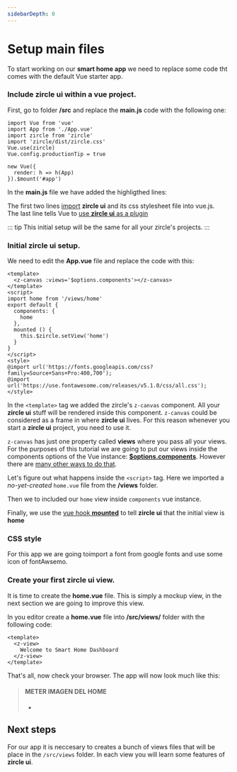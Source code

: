 ```yaml
---
sidebarDepth: 0
---
```


# Setup main files

To start working on our **smart home app** we need to replace some code tht comes with  the default Vue starter app.

### Include zircle ui within a vue project.
First, go to folder **/src** and replace the **main.js** code with the following one:

```js{3-5}
import Vue from 'vue'
import App from './App.vue'
import zircle from 'zircle'
import 'zircle/dist/zircle.css'
Vue.use(zircle)
Vue.config.productionTip = true

new Vue({
  render: h => h(App)
}).$mount('#app')
```

In the **main.js** file we have added the highligthed lines:

The first two lines [import](https://developer.mozilla.org/en-US/docs/Web/JavaScript/Reference/Statements/import) **zircle ui** and its css stylesheet file into vue.js.  
The last line tells Vue to [use **zircle ui** as a plugin](https://vuejs.org/v2/guide/plugins.html#Using-a-Plugin)

::: tip
This initial setup will be the same for all your zircle's projects.
:::


### Initial zircle ui setup.
We need to edit the **App.vue** file and replace the code with this:
```vue
<template>
  <z-canvas :views='$options.components'></z-canvas>
</template>
<script>
import home from '/views/home'
export default {
  components: {
    home
  },
  mounted () {
    this.$zircle.setView('home')
  }
}
</script>
<style>
@import url('https://fonts.googleapis.com/css?family=Source+Sans+Pro:400,700');
@import url('https://use.fontawesome.com/releases/v5.1.0/css/all.css');
</style>
```

In the `<template>` tag we added the zircle's `z-canvas` component. All your **zircle ui** stuff will be rendered inside this component. `z-canvas` could be considered as a frame in where **zircle ui** lives. For this reason whenever you start a **zircle ui** project, you need to use it.

`z-canvas` has just one property called **views** where you pass all your views. For the purposes of this tutorial we are going to put our views inside the components options of the Vue instance: [**$options.components**](#). However there are [many other ways to do that](#). 

Let's figure out what happens inside the `<script>` tag. Here we imported a *no-yet-created* `home.vue` file from the **/views** folder. 

Then we to included our `home` view inside `components` vue instance.

Finally, we use the [vue hook **mounted**](#) to tell **zircle ui** that the initial view is **home**

### CSS style
For this app we are going toimport a font from google fonts and use some icon of fontAwsemo.

### Create your first zircle ui view.

It is time to create the **home.vue** file. This is simply a mockup view, in the next section we are going to improve this view.  

In you editor create a **home.vue** file into **/src/views/** folder with the following code:
```vue
<template>
  <z-view>
    Welcome to Smart Home Dashboard
  </z-view>
</template>
```

That's all, now check your browser. The app will now look much like this:

> #### METER IMAGEN DEL HOME
> - 

## Next steps
For our app it is neccesary to creates a bunch of views files that will be place in the `/src/views` folder. In each view you will learn some features of **zircle ui**. 


